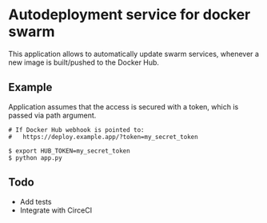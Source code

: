 Autodeployment service for docker swarm
=======================================

This application allows to automatically update swarm services, whenever
a new image is built/pushed to the Docker Hub.

Example
-------
Application assumes that the access is secured with a token, which is
passed via path argument.

```
# If Docker Hub webhook is pointed to:
#   https://deploy.example.app/?token=my_secret_token

$ export HUB_TOKEN=my_secret_token
$ python app.py
```

Todo
----
 * Add tests
 * Integrate with CirceCI

